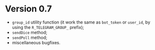 # Version 0.7

- `group_id` utility function (it work the same as `bot_token` or
  `user_id`, by using the `R_TELEGRAM_GROUP_` prefix);
- `sendDice` method;
- `sendPoll` method;
- miscellaneous bugfixes.
